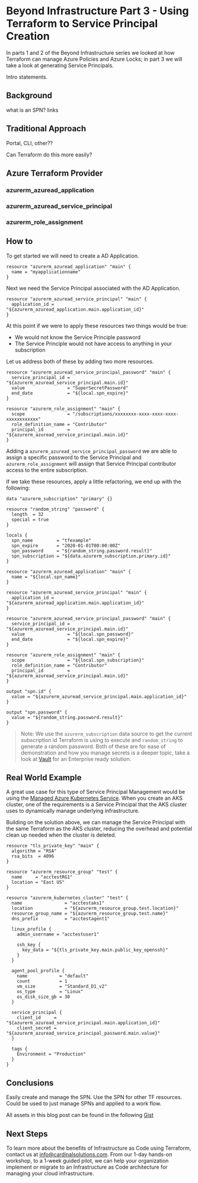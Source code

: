 # Beyond Infrastructure Part 3 - Using Terraform to Service Principal Creation

In parts 1 and 2 of the Beyond Infrastructure series we looked at how Terraform can manage Azure Policies and Azure Locks; in part 3 we will take a look at generating Service Principals.

Intro statements.

## Background

what is an SPN?
links

## Traditional Approach

Portal, CLI, other??

Can Terraform do this more easily?

## Azure Terraform Provider

### azurerm_azuread_application

### azurerm_azuread_service_principal

### azurerm_role_assignment


## How to

To get started we will need to create a AD Application.

```hcl
resource "azurerm_azuread_application" "main" {
  name = "myapplicationname"
}
```

Next we need the Service Principal associated with the AD Application.

```hcl
resource "azurerm_azuread_service_principal" "main" {
  application_id = "${azurerm_azuread_application.main.application_id}"
}
```

At this point if we were to apply these resources two things would be true:

- We would not know the Service Principle password
- The Service Principle would not have access to anything in your subscription

Let us address both of these by adding two more resources.

```hcl
resource "azurerm_azuread_service_principal_password" "main" {
  service_principal_id = "${azurerm_azuread_service_principal.main.id}"
  value                = "SuperSecretPassword"
  end_date             = "${local.spn_expire}"
}

resource "azurerm_role_assignment" "main" {
  scope                = "/subscriptions/xxxxxxxx-xxxx-xxxx-xxxx-xxxxxxxxxxxx"
  role_definition_name = "Contributor"
  principal_id         = "${azurerm_azuread_service_principal.main.id}"
}
```

Adding a `azurerm_azuread_service_principal_password` we are able to assign a specific password to the Service Principal and `azurerm_role_assignment` will assign that Service Principal contributor access to the entire subscription.

If we take these resources, apply a little refactoring, we end up with the following:

```hcl
data "azurerm_subscription" "primary" {}

resource "random_string" "password" {
  length  = 32
  special = true
}

locals {
  spn_name         = "tfexample"
  spn_expire       = "2020-01-01T00:00:00Z"
  spn_password     = "${random_string.password.result}"
  spn_subscription = "${data.azurerm_subscription.primary.id}"
}

resource "azurerm_azuread_application" "main" {
  name = "${local.spn_name}"
}

resource "azurerm_azuread_service_principal" "main" {
  application_id = "${azurerm_azuread_application.main.application_id}"
}

resource "azurerm_azuread_service_principal_password" "main" {
  service_principal_id = "${azurerm_azuread_service_principal.main.id}"
  value                = "${local.spn_password}"
  end_date             = "${local.spn_expire}"
}

resource "azurerm_role_assignment" "main" {
  scope                = "${local.spn_subscription}"
  role_definition_name = "Contributor"
  principal_id         = "${azurerm_azuread_service_principal.main.id}"
}

output "spn.id" {
  value = "${azurerm_azuread_service_principal.main.application_id}"
}

output "spn.password" {
  value = "${random_string.password.result}"
}
```

> Note: We use the `azurerm_subscription` data source to get the current subscription id Terraform is using to execute and `random_string` to generate a random password. Both of these are for ease of demonstration and how you manage secrets is a deeper topic, take a look at [Vault](https://www.hashicorp.com/products/vault) for an Enterprise ready solution.

## Real World Example

A great use case for this type of Service Principal Management would be using the [Managed Azure Kubernetes Service](https://azure.microsoft.com/en-us/services/kubernetes-service/). When you create an AKS cluster, one of the requirements is a Service Principal that the AKS cluster uses to dynamically manage underlying infrastructure.

Building on the solution above, we can manage the Service Principal with the same Terraform as the AKS cluster, reducing the overhead and potential clean up needed when the cluster is deleted.

```hcl
resource "tls_private_key" "main" {
  algorithm = "RSA"
  rsa_bits  = 4096
}

resource "azurerm_resource_group" "test" {
  name     = "acctestRG1"
  location = "East US"
}

resource "azurerm_kubernetes_cluster" "test" {
  name                = "acctestaks1"
  location            = "${azurerm_resource_group.test.location}"
  resource_group_name = "${azurerm_resource_group.test.name}"
  dns_prefix          = "acctestagent1"

  linux_profile {
    admin_username = "acctestuser1"

    ssh_key {
      key_data = "${tls_private_key.main.public_key_openssh}"
    }
  }

  agent_pool_profile {
    name            = "default"
    count           = 1
    vm_size         = "Standard_D1_v2"
    os_type         = "Linux"
    os_disk_size_gb = 30
  }

  service_principal {
    client_id     = "${azurerm_azuread_service_principal.main.application_id}"
    client_secret = "${azurerm_azuread_service_principal_password.main.value}"
  }

  tags {
    Environment = "Production"
  }
}
```


## Conclusions

Easily create and manage the SPN.
Use the SPN for other TF resources.
Could be used to just manage SPNs and applied to a work flow.



<!-- In this post we have shown how you can leverage Terraform to manage Azure Locks to protect critical resources from deletion/modification in your Azure Subscription using exist or new Terraform configuration. Leveraging the Terraform workflow results in a source code driven solution that can be change controlled, versioned, and visible to your entire organization. -->

<!-- > Stay tuned for the next blog in the "Beyond Infrastructure" series! -->

All assets in this blog post can be found in the following [Gist](https://gist.github.com/straubt1/xxx)

## Next Steps

To learn more about the benefits of Infrastructure as Code using Terraform, contact us at [info@cardinalsolutions.com](mailto:info@cardinalsolutions.com). From our 1-day hands-on workshop, to a 1-week guided pilot, we can help your organization implement or migrate to an Infrastructure as Code architecture for managing your cloud infrastructure.